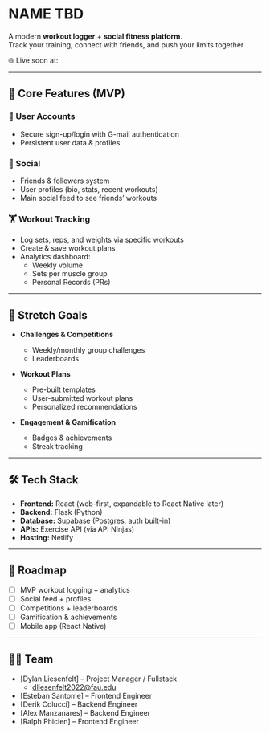# NAME TBD

A modern **workout logger** + **social fitness platform**.  
Track your training, connect with friends, and push your limits together

🌐 Live soon at: []()

---

## 🚀 Core Features (MVP)

### 👤 User Accounts
- Secure sign-up/login with  G-mail authentication  
- Persistent user data & profiles  

### 🤝 Social
- Friends & followers system  
- User profiles (bio, stats, recent workouts)  
- Main social feed to see friends’ workouts  

### 🏋️ Workout Tracking
- Log sets, reps, and weights via specific workouts 
- Create & save workout plans  
- Analytics dashboard:  
  - Weekly volume  
  - Sets per muscle group  
  - Personal Records (PRs)  

---

## 🎯 Stretch Goals
- **Challenges & Competitions**  
  - Weekly/monthly group challenges  
  - Leaderboards  

- **Workout Plans**  
  - Pre-built templates  
  - User-submitted workout plans  
  - Personalized recommendations  

- **Engagement & Gamification**  
  - Badges & achievements  
  - Streak tracking  

---

## 🛠️ Tech Stack
- **Frontend:** React (web-first, expandable to React Native later)  
- **Backend:** Flask (Python)  
- **Database:** Supabase (Postgres, auth built-in)  
- **APIs:** Exercise API (via API Ninjas)  
- **Hosting:** Netlify

---

## 📍 Roadmap
- [ ] MVP workout logging + analytics  
- [ ] Social feed + profiles  
- [ ] Competitions + leaderboards  
- [ ] Gamification & achievements  
- [ ] Mobile app (React Native)  

---

## 🧑‍💻 Team
- [Dylan Liesenfelt] – Project Manager / Fullstack  
    * dliesenfelt2022@fau.edu
- [Esteban Santome] – Frontend Engineer  
- [Derik Colucci] – Backend Engineer  
- [Alex Manzanares] – Backend Engineer  
- [Ralph Phicien] – Frontend Engineer  
